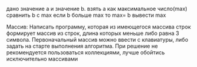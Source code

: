 дано значение а и значение b.
взять а как максимальное число(max)
сравнить b  с max
если b больше max 
то max= b
вывести max

Массив:
Написать программу, которая из имеющегося массива строк формирует массив из строк, длина которых меньше либо равна 3 символа. Первоначальный массив можно ввести с клавиатуры, либо задать на старте выполнения алгоритма. При решение не рекомендуется пользоваться коллекциями, лучше обойтись исключительно массивами
